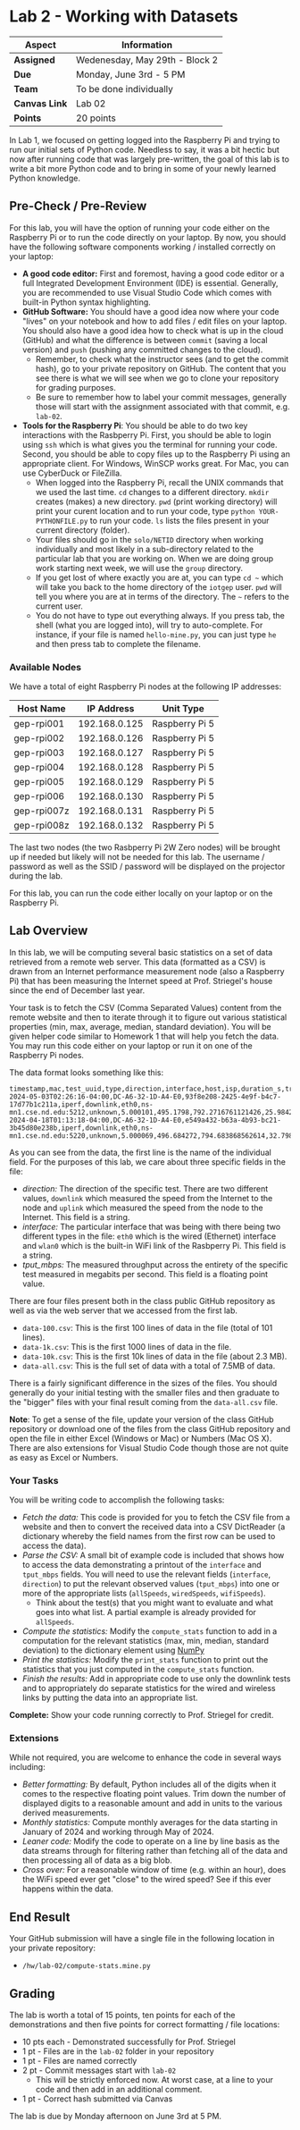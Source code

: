 # Lab 2 - Working with Datasets

| **Aspect** | **Information** |
| --- | --- | 
| **Assigned** | Wedenesday, May 29th - Block 2 | 
| **Due** | Monday, June 3rd - 5 PM | 
| **Team** | To be done individually |  
| **Canvas Link** | Lab 02 | 
| **Points** | 20 points | 

In Lab 1, we focused on getting logged into the Raspberry Pi and trying to run our initial sets of Python code.  Needless to say, it was a bit hectic but now after running code that was largely pre-written, the goal of this lab is to write a bit more Python code and to bring in some of your newly learned Python knowledge.

## Pre-Check / Pre-Review

For this lab, you will have the option of running your code either on the Raspberry Pi or to run the code directly on your laptop.  By now, you should have the following software components working / installed correctly on your laptop:

* **A good code editor:** First and foremost, having a good code editor or a full Integrated Development Environment (IDE) is essential.  Generally, you are recommended to use Visual Studio Code which comes with built-in Python syntax highlighting.
* **GitHub Software:** You should have a good idea now where your code "lives" on your notebook and how to add files / edit files on your laptop.  You should also have a good idea how to check what is up in the cloud (GitHub) and what the difference is between `commit` (saving a local version) and `push` (pushing any committed changes to the cloud).  
   * Remember, to check what the instructor sees (and to get the commit hash), go to your private repository on GitHub.  The content that you see there is what we will see when we go to clone your repository for grading purposes.
   * Be sure to remember how to label your commit messages, generally those will start with the assignment associated with that commit, e.g. `lab-02`.
* **Tools for the Raspberry Pi**: You should be able to do two key interactions with the Rasbperry Pi.  First, you should be able to login using `ssh` which is what gives you the terminal for running your code.  Second, you should be able to copy files up to the Raspberry Pi using an appropriate client.  For Windows, WinSCP works great. For Mac, you can use CyberDuck or FileZilla.
   * When logged into the Raspberry Pi, recall the UNIX commands that we used the last time.  `cd` changes to a different directory.  `mkdir` creates (makes) a new directory.  `pwd` (print working directory) will print your curent location and to run your code, type `python YOUR-PYTHONFILE.py` to run your code. `ls` lists the files present in your current directory (folder).  
   * Your files should go in the `solo/NETID` directory when working individually and most likely in a sub-directory related to the particular lab that you are working on.  When we are doing group work starting next week, we will use the `group` directory.
   * If you get lost of where exactly you are at, you can type `cd ~` which will take you back to the home directory of the `iotgep` user. `pwd` will tell you where you are at in terms of the directory. The `~` refers to the current user.
   * You do not have to type out everything always.  If you press tab, the shell (what you are logged into), will try to auto-complete.  For instance, if your file is named `hello-mine.py`, you can just type `he` and then press tab to complete the filename.   

### Available Nodes

We have a total of eight Raspberry Pi nodes at the following IP addresses:

| **Host Name** | **IP Address** | **Unit Type** |
|---|---|---|
| gep-rpi001 | 192.168.0.125 | Raspberry Pi 5 |
| gep-rpi002 | 192.168.0.126 | Raspberry Pi 5 |
| gep-rpi003 | 192.168.0.127 | Raspberry Pi 5 |
| gep-rpi004 | 192.168.0.128 | Raspberry Pi 5 |
| gep-rpi005 | 192.168.0.129 | Raspberry Pi 5 |
| gep-rpi006 | 192.168.0.130 | Raspberry Pi 5 |
| gep-rpi007z | 192.168.0.131 | Raspberry Pi 5 |
| gep-rpi008z | 192.168.0.132 | Raspberry Pi 5 |

The last two nodes (the two Rasbperry Pi 2W Zero nodes) will be brought up if needed but likely will not be needed for this lab.  The username / password as well as the SSID / password will be displayed on the projector during the lab.  

For this lab, you can run the code either locally on your laptop or on the Raspberry Pi.

## Lab Overview

In this lab, we will be computing several basic statistics on a set of data retrieved from a remote web server.  This data (formatted as a CSV) is drawn from an Internet performance measurement node (also a Raspberry Pi) that has been measuring the Internet speed at Prof. Striegel's house since the end of December last year. 

Your task is to fetch the CSV (Comma Separated Values) content from the remote website and then to iterate through it to figure out various statistical properties (min, max, average, median, standard deviation). You will be given helper code similar to Homework 1 that will help you fetch the data. You may run this code either on your laptop or run it on one of the Raspberry Pi nodes. 

The data format looks something like this:

~~~
timestamp,mac,test_uuid,type,direction,interface,host,isp,duration_s,transfered_mbytes,tput_mbps,std_tput_mbps,max_tput_mbps,min_tput_mbps,median_tput_mbps
2024-05-03T02:26:16-04:00,DC-A6-32-1D-A4-E0,93f8e208-2425-4e9f-b4c7-17d77b1c211a,iperf,downlink,eth0,ns-mn1.cse.nd.edu:5212,unknown,5.000101,495.1798,792.2716761121426,25.984215820781476,814.9305375808235,741.7217525614017,799.9386373617318
2024-04-18T01:13:18-04:00,DC-A6-32-1D-A4-E0,e549a432-b63a-4b93-bc21-3b45d80e238b,iperf,downlink,eth0,ns-mn1.cse.nd.edu:5220,unknown,5.000069,496.684272,794.683868562614,32.79899940964683,828.6531652356962,734.8740876469949,796.491628151176
~~~

As you can see from the data, the first line is the name of the individual field.  For the purposes of this lab, we care about three specific fields in the file:

* *direction:* The direction of the specific test.  There are two different values, `downlink` which measured the speed from the Internet to the node and `uplink` which measured the speed from the node to the Internet. This field is a string.  
* *interface:* The particular interface that was being with there being two different types in the file: `eth0` which is the wired (Ethernet) interface and `wlan0` which is the built-in WiFi link of the Rasbperry Pi. This field is a string.  
* *tput_mbps:* The measured throughput across the entirety of the specific test measured in megabits per second. This field is a floating point value.

There are four files present both in the class public GitHub repository as well as via the web server that we accessed from the first lab.

* `data-100.csv`: This is the first 100 lines of data in the file (total of 101 lines).
* `data-1k.csv`: This is the first 1000 lines of data in the file.
* `data-10k.csv`: This is the first 10k lines of data in the file (about 2.3 MB).
* `data-all.csv`: This is the full set of data with a total of 7.5MB of data.  

There is a fairly significant difference in the sizes of the files.  You should generally do your initial testing with the smaller files and then graduate to the "bigger" files with your final result coming from the `data-all.csv` file.  

**Note**: To get a sense of the file, update your version of the class GitHub repository or download one of the files from the class GitHub repository and open the file in either Excel (Windows or Mac) or Numbers (Mac OS X). There are also extensions for Visual Studio Code though those are not quite as easy as Excel or Numbers.

### Your Tasks

You will be writing code to accomplish the following tasks:

* *Fetch the data:* This code is provided for you to fetch the CSV file from a website and then to convert the received data into a CSV DictReader (a dictionary whereby the field names from the first row can be used to access the data).
* *Parse the CSV:* A small bit of example code is included that shows how to access the data demonstrating a printout of the `interface` and `tput_mbps` fields.  You will need to use the relevant fields (`interface`, `direction`) to put the relevant observed values (`tput_mbps`) into one or more of the appropriate lists (`allSpeeds`, `wiredSpeeds`, `wifiSpeeds`). 
   * Think about the test(s) that you might want to evaluate and what goes into what list. A partial example is already provided for `allSpeeds`. 
* *Compute the statistics:* Modify the `compute_stats` function to add in a computation for the relevant statistics (max, min, median, standard deviation) to the dictionary element using [NumPy](https://numpy.org)
* *Print the statistics:* Modify the `print_stats` function to print out the statistics that you just computed in the `compute_stats` function.
* *Finish the results:* Add in appropriate code to use only the downlink tests and to appropriately do separate statistics for the wired and wireless links by putting the data into an appropriate list.  

**Complete:** Show your code running correctly to Prof. Striegel for credit.

### Extensions

While not required, you are welcome to enhance the code in several ways including:

* *Better formatting:* By default, Python includes all of the digits when it comes to the respective floating point values.  Trim down the number of displayed digits to a reasonable amount and add in units to the various derived measurements.
* *Monthly statistics:* Compute monthly averages for the data starting in January of 2024 and working through May of 2024.  
* *Leaner code:* Modify the code to operate on a line by line basis as the data streams through for filtering rather than fetching all of the data and then processing all of data as a big blob.  
* *Cross over:* For a reasonable window of time (e.g. within an hour), does the WiFi speed ever get "close" to the wired speed? See if this ever happens within the data.

## End Result

Your GitHub submission will have a single file in the following location in your private repository:

* `/hw/lab-02/compute-stats.mine.py`

## Grading

The lab is worth a total of 15 points, ten points for each of the demonstrations and then five points for correct formatting / file locations:

* 10 pts each - Demonstrated successfully for Prof. Striegel
* 1 pt - Files are in the `lab-02` folder in your repository
* 1 pt - Files are named correctly
* 2 pt - Commit messages start with `lab-02`
   * This will be strictly enforced now.  At worst case, at a line to your code and then add in an additional comment.  
* 1 pt - Correct hash submitted via Canvas

The lab is due by Monday afternoon on June 3rd at 5 PM. 
